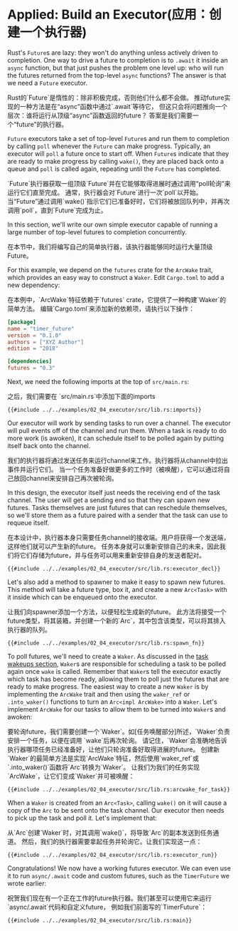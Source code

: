 # Applied: Build an Executor(应用：创建一个执行器)

Rust's `Future`s are lazy: they won't do anything unless actively driven to
completion. One way to drive a future to completion is to `.await` it inside
an `async` function, but that just pushes the problem one level up: who will
run the futures returned from the top-level `async` functions? The answer is
that we need a `Future` executor.

<p class="cn">
Rust的`Future`是惰性的：除非积极完成，否则他们什么都不会做。
推动future实现的一种方法是在“async”函数中通过`.await`等待它，
但这只会将问题推向一个层次：谁将运行从顶级“async”函数返回的future？
答案是我们需要一个“future”的执行器。
</p>

`Future` executors take a set of top-level `Future`s and run them to completion
by calling `poll` whenever the `Future` can make progress. Typically, an
executor will `poll` a future once to start off. When `Future`s indicate that
they are ready to make progress by calling `wake()`, they are placed back
onto a queue and `poll` is called again, repeating until the `Future` has
completed.

<p class="cn">
`Future`执行器获取一组顶级`Future`并在它能够取得进展时通过调用“poll轮询”来运行它们直至完成。
通常，执行器会对`Future`进行一次`poll`以开始。
当“Future”通过调用`wake()`指示它们已准备好时，它们将被放回队列中，并再次调用`poll`，直到`Future`完成为止。
</p>

In this section, we'll write our own simple executor capable of running a large
number of top-level futures to completion concurrently.

<p class="cn">
在本节中，我们将编写自己的简单执行器，该执行器能够同时运行大量顶级Future。
</p>

For this example, we depend on the `futures` crate for the `ArcWake` trait,
which provides an easy way to construct a `Waker`. Edit `Cargo.toml` to add
a new dependency:

<p class="cn">
在本例中，`ArcWake`特征依赖于`futures` crate，它提供了一种构建`Waker`的简单方法。
编辑`Cargo.toml`来添加新的依赖项，请执行以下操作：
</p>

```toml
[package]
name = "timer_future"
version = "0.1.0"
authors = ["XYZ Author"]
edition = "2018"

[dependencies]
futures = "0.3"
```

Next, we need the following imports at the top of `src/main.rs`:

<p class="cn">
之后，我们需要在 `src/main.rs`中添加下面的imports
</p>

```rust,ignore
{{#include ../../examples/02_04_executor/src/lib.rs:imports}}
```

Our executor will work by sending tasks to run over a channel. The executor
will pull events off of the channel and run them. When a task is ready to
do more work (is awoken), it can schedule itself to be polled again by
putting itself back onto the channel.

<p class="cn">
我们的执行器将通过发送任务来运行channel来工作。执行器将从channel中拉出事件并运行它们。
当一个任务准备好做更多的工作时（被唤醒），它可以通过将自己放回channel来安排自己再次被轮询。
</p>

In this design, the executor itself just needs the receiving end of the task
channel. The user will get a sending end so that they can spawn new futures.
Tasks themselves are just futures that can reschedule themselves, so we'll
store them as a future paired with a sender that the task can use to requeue
itself.

<p class="cn">
在本设计中，执行器本身只需要任务channel的接收端。用户将获得一个发送端，这样他们就可以产生新的future。
任务本身就可以重新安排自己的未来，因此我们将它们存储为future，并与任务可以用来重新安排自身的发送者配对。
</p>

```rust,ignore
{{#include ../../examples/02_04_executor/src/lib.rs:executor_decl}}
```

Let's also add a method to spawner to make it easy to spawn new futures.
This method will take a future type, box it, and create a new `Arc<Task>` with
it inside which can be enqueued onto the executor.

<p class="cn">
让我们向spawner添加一个方法，以便轻松生成新的future。
此方法将接受一个future类型，将其装箱，并创建一个新的`Arc<Task>`，其中包含该类型，可以将其排入执行器的队列。
</p>

```rust,ignore
{{#include ../../examples/02_04_executor/src/lib.rs:spawn_fn}}
```

To poll futures, we'll need to create a `Waker`.
As discussed in the [task wakeups section], `Waker`s are responsible
for scheduling a task to be polled again once `wake` is called. Remember that
`Waker`s tell the executor exactly which task has become ready, allowing
them to poll just the futures that are ready to make progress. The easiest way
to create a new `Waker` is by implementing the `ArcWake` trait and then using
the `waker_ref` or `.into_waker()` functions to turn an `Arc<impl ArcWake>`
into a `Waker`. Let's implement `ArcWake` for our tasks to allow them to be
turned into `Waker`s and awoken:

<p class="cn">
要轮询future，我们需要创建一个`Waker`。如[任务唤醒部分]所述，`Waker`负责安排一个任务，以便在调用 `wake`后再次轮询。
请记住，`Waker`会准确地告诉执行器哪项任务已经准备好，让他们只轮询准备好取得进展的future。
创建新`Waker`的最简单方法是实现`ArcWake`特征，然后使用`waker_ref`或`.into_waker()`函数将`Arc<impl ArcWake>`转换为`Waker`。
让我们为我们的任务实现`ArcWake`，让它们变成`Waker`并可被唤醒：
</p>

```rust,ignore
{{#include ../../examples/02_04_executor/src/lib.rs:arcwake_for_task}}
```

When a `Waker` is created from an `Arc<Task>`, calling `wake()` on it will
cause a copy of the `Arc` to be sent onto the task channel. Our executor then
needs to pick up the task and poll it. Let's implement that:

<p class="cn">
从`Arc<Task>`创建`Waker`时，对其调用`wake()`，将导致`Arc`的副本发送到任务通道。
然后，我们的执行器需要拿起任务并轮询它。让我们实现这一点：
</p>

```rust,ignore
{{#include ../../examples/02_04_executor/src/lib.rs:executor_run}}
```

Congratulations! We now have a working futures executor. We can even use it
to run `async/.await` code and custom futures, such as the `TimerFuture` we
wrote earlier:

<p class="cn">
祝贺我们现在有一个正在工作的future执行器。我们甚至可以使用它来运行`async/.await`代码和自定义future，
例如我们前面写的`TimerFuture`：
</p>

```rust,edition2018,ignore
{{#include ../../examples/02_04_executor/src/lib.rs:main}}
```

[task wakeups section]: ./03_wakeups.md
